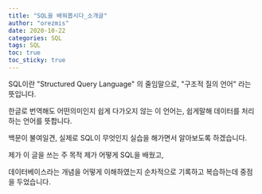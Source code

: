 ```yaml
---
title: "SQL을 배워봅시다_소개글"
author: "orezmis"
date: 2020-10-22
categories: SQL
tags: SQL
toc: true  
toc_sticky: true 
---
```



SQL이란 "Structured Query Language" 의 줄임말으로, "구조적 질의 언어" 라는 뜻입니다.

한글로 번역해도 어떤의미인지 쉽게 다가오지 않는 이 언어는, 쉽게말해 데이터를 처리하는 언어를 뜻합니다.

백문이 불여일견, 실제로 SQL이 무엇인지 실습을 해가면서 알아보도록 하겠습니다.

제가 이 글을 쓰는 주 목적 제가 어떻게 SQL을 배웠고,

데이터베이스라는 개념을 어떻게 이해하였는지 순차적으로 기록하고 복습하는데 중점을 두었습니다.